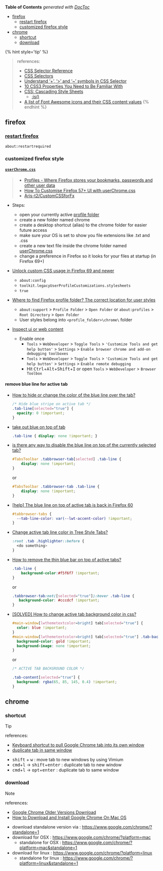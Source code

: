 <!-- START doctoc generated TOC please keep comment here to allow auto update -->
<!-- DON'T EDIT THIS SECTION, INSTEAD RE-RUN doctoc TO UPDATE -->
**Table of Contents**  *generated with [DocToc](https://github.com/thlorenz/doctoc)*

- [firefox](#firefox)
  - [restart firefox](#restart-firefox)
  - [customized firefox style](#customized-firefox-style)
- [chrome](#chrome)
  - [shortcut](#shortcut)
  - [download](#download)

<!-- END doctoc generated TOC please keep comment here to allow auto update -->


{% hint style='tip' %}
> references:
> - [CSS Selector Reference](https://www.w3schools.com/cssref/css_selectors.asp)
> - [CSS Selectors](https://www.w3schools.com/css/css_selectors.asp)
> - [Understand ‘+’, ‘>’ and ‘~’ symbols in CSS Selector](https://techbrij.com/css-selector-adjacent-child-sibling)
> - [10 CSS3 Properties You Need to Be Familiar With](https://code.tutsplus.com/tutorials/the-30-css-selectors-you-must-memorize--net-16048)
> - [CSS: Cascading Style Sheets](https://developer.mozilla.org/en-US/docs/Web/CSS)
>   - [:is()](https://developer.mozilla.org/en-US/docs/Web/CSS/:is)
> - [A list of Font Awesome icons and their CSS content values](https://astronautweb.co/snippet/font-awesome/)
{% endhint %}

## firefox
### [restart firefox](https://www.msftnext.com/how-to-restart-firefox-without-closing-tabs/)
```
about:restartrequired
```

### customized firefox style
#### [`userChrome.css`](https://www.userchrome.org/how-create-userchrome-css.html)
> - [Profiles - Where Firefox stores your bookmarks, passwords and other user data](https://support.mozilla.org/en-US/kb/profiles-where-firefox-stores-user-data)
> - [How To Customise Firefox 57+ UI with userChrome.css](http://forums.mozillazine.org/viewtopic.php?f=38&t=3037817&sid=ac9ffa618d12e89c0346c1f4963d2bba)
> - [Aris-t2/CustomCSSforFx](https://github.com/Aris-t2/CustomCSSforFx/tree/master/classic)

- Steps:
  - open your currently active [profile folder](http://kb.mozillazine.org/Profile_folder#Folders)
  - create a new folder named chrome
  - create a desktop shortcut (alias) to the chrome folder for easier future access
  - make sure your OS is set to show you file extensions like .txt and .css
  - create a new text file inside the chrome folder named [userChrome.css](http://kb.mozillazine.org/UserChrome.css)
  - change a preference in Firefox so it looks for your files at startup (in Firefox 69+)

- [Unlock custom CSS usage in Firefox 69 and newer](https://github.com/Aris-t2/CustomCSSforFx#unlock-custom-css-usage-in-firefox-69-and-newer)
  - `about:config`
  - `toolkit.legacyUserProfileCustomizations.stylesheets`
  - `true`

- [Where to find Firefox profile folder? The correct location for user styles](https://github.com/Aris-t2/CustomCSSforFx#where-to-find-firefox-profile-folder-the-correct-location-for-user-styles)
  - `about:support` > `Profile Folder` > `Open Folder` or `about:profiles` > `Root Directory` > `Open Folder`
  - User styles belong into `<profile_folder>\chrome\` folder

- [Inspect ui or web content](https://github.com/Aris-t2/CustomCSSforFx)
  - Enable once
    - `Tools` > `WebDeveloper` > `Toggle Tools` > `'Customize Tools and get help button'` > `Settings` > `Enable browser chrome and add-on debugging toolboxes`
    - `Tools` > `WebDeveloper` > `Toggle Tools` > `'Customize Tools and get help button'` > `Settings` > `Enable remote debugging`
    - Hit <kbd>Ctrl</kbd>+<kbd>Alt</kbd>+<kbd>Shift</kbd>+<kbd>I</kbd> or open `Tools` > `WebDeveloper` > `Browser Toolbox`

#### remove blue line for active tab
- [How to hide or change the color of the blue line over the tab?](https://support.mozilla.org/en-US/questions/1189959)
  ```css
  /* Hide blue stripe on active tab */
  .tab-line[selected="true"] {
    opacity: 0 !important;
  }
  ```

- [take out blue on top of tab](https://support.mozilla.org/en-US/questions/1290337)
  ```css
  .tab-line { display: none !important; }
  ```

- [is there any way to disable the blue line on top of the currently selected tab?](https://www.reddit.com/r/firefox/comments/7745x4/is_there_any_way_to_disable_the_blue_line_on_top/)
  ```css
  #TabsToolbar .tabbrowser-tab[selected] .tab-line {
      display: none !important;
  }
  ```
  or
  ```css
  #TabsToolbar .tabbrowser-tab .tab-line {
      display: none !important;
  }
  ```
- [[help] The blue line on top of active tab is back in Firefox 60](https://www.reddit.com/r/FirefoxCSS/comments/8hrpaf/help_the_blue_line_on_top_of_active_tab_is_back/)
  ```css
  #tabbrowser-tabs {
    --tab-line-color: var(--lwt-accent-color) !important;
  }
  ```

- [Change active tab line color in Tree Style Tabs?](https://www.reddit.com/r/FirefoxCSS/comments/hsiztn/change_active_tab_line_color_in_tree_style_tabs/)
  ```css
  :root .tab .highlighter::before {
    <do something>
  }
  ```
- [How to remove the thin blue bar on top of active tabs?](http://forums.mozillazine.org/viewtopic.php?f=38&t=3035591)
  ```css
  .tab-line {
      background-color:#f5f6f7 !important;
  }
  ```
  or
  ```css
  .tabbrowser-tab:not([selected="true"]):hover .tab-line {
     background-color: #cccdcf !important;
  }
  ```
- [[SOLVED] How to change active tab background color in css?](http://forums.mozillazine.org/viewtopic.php?f=38&t=3048845)
  ```css
  #main-window[lwthemetextcolor=bright] tab[selected="true"] {
    color: blue !important;
  }
  #main-window[lwthemetextcolor=bright] tab[selected="true"] .tab-background {
    background-color: gold !important;
    background-image: none !important;
  }
  ```
  or
  ```css
  /* ACTIVE TAB BACKGROUND COLOR */

  .tab-content[selected="true"] {
    background: rgba(65, 85, 145, 0.4) !important;
  }
  ```

## chrome
### shortcut

>[!TIP]
> references:
> - [Keyboard shortcut to pull Google Chrome tab into its own window](https://superuser.com/a/745584/112396)
> - [duplicate tab in same window](https://superuser.com/a/1501694/112396)

- <kbd>shift</kbd> + <kbd>w</kbd> : move tab to new windows by using Vimium
- <kbd>cmd</kbd>+<kbd>l</kbd> -> <kbd>shift</kbd>+<kbd>enter</kbd> : duplicate tab to new window
- <kbd>cmd</kbd>+<kbd>l</kbd> -> <kbd>opt</kbd>+<kbd>enter</kbd> : duplicate tab to same window

### download

> [!NOTE]
> references:
> - [Google Chrome Older Versions Download](https://www.slimjet.com/chrome/google-chrome-old-version.php)
> - [How to Download and Install Google Chrome On Mac OS](https://www.youtube.com/watch?v=BhmmLG_ZvGI)

- download standalone version via : https://www.google.com/chrome/?standalone=1
- download for OSX : https://www.google.com/chrome/?platform=mac
  - standalone for OSX : https://www.google.com/chrome/?platform=mac&standalone=1
- download for linux : https://www.google.com/chrome/?platform=linux
  - standalone for linux : https://www.google.com/chrome/?platform=linux&standalone=1

